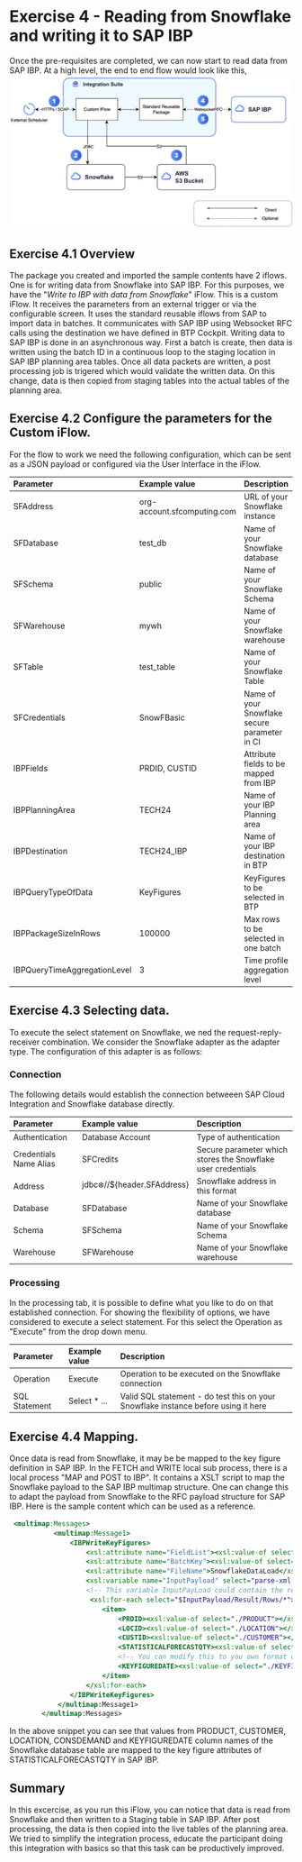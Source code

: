 # Exercise 4 - Reading from Snowflake and writing it to SAP IBP

Once the pre-requisites are completed, we can now start to read data from SAP IBP. At a high level, the end to end flow would look like this,
<br>![](/exercises/ex4/images/04_01_0010.png)

## Exercise 4.1 Overview
The package you created and imported the sample contents have 2 iflows. One is for writing data from Snowflake into SAP IBP. For this purposes, we have the "<i>Write to IBP with data from Snowflake</i>" iFlow. This is a custom iFlow. It receives the parameters from an external trigger or via the configurable screen. It uses the standard reusable iflows from SAP to import data in batches. It communicates with SAP IBP using Websocket RFC calls using the destination we have defined in BTP Cockpit. Writing data to SAP IBP is done in an asynchronous way. First a batch is create, then data is written using the batch ID in a continuous loop to the staging location in SAP IBP planning area tables. Once all data packets are written, a post processing job is trigered which would validate the written data. On this change, data is then copied from staging tables into the actual tables of the planning area. 

## Exercise 4.2 Configure the parameters for the Custom iFlow.
For the flow to work we need the following configuration, which can be sent as a JSON payload or configured via the User Interface in the iFlow.

| Parameter        | Example value  | Description |
| :---             | :---           | :---          | 
| SFAddress        | org-account.sfcomputing.com    | URL of your Snowflake instance |
| SFDatabase       | test_db        | Name of your Snowflake database   |
| SFSchema         | public         | Name of your Snowflake Schema     |
| SFWarehouse      | mywh           | Name of your Snowflake warehouse  |
| SFTable          | test_table     | Name of your Snowflake Table      |
| SFCredentials    | SnowFBasic     | Name of your Snowflake secure parameter in CI |
| IBPFields        | PRDID, CUSTID  | Attribute fields to be mapped from IBP |
| IBPPlanningArea  | TECH24         | Name of your IBP Planning area         |
| IBPDestination   | TECH24_IBP     | Name of your IBP destination in BTP    |
| IBPQueryTypeOfData   | KeyFigures | KeyFigures to be selected in BTP       | 
| IBPPackageSizeInRows   | 100000   | Max rows to be selected in one batch   |
| IBPQueryTimeAggregationLevel  | 3 | Time profile aggregation level         | 


## Exercise 4.3 Selecting data.
To execute the select statement on Snowflake, we ned the request-reply-receiver combination. We consider the Snowflake adapter as the adapter type. The configuration of this adapter is as follows:

### Connection
The following details would establish the connection betweeen SAP Cloud Integration and Snowflake database directly.

| Parameter        | Example value  | Description |
| :---             | :---           | :---          |
| Authentication   | Database Account     | Type of authentication    |
| Credentials Name Alias | SFCredits      | Secure parameter which stores the Snowflake user credentials  |
| Address     | jdbc:snowflake://${header.SFAddress}   | Snowflake address in this format   |
| Database         | SFDatabase     | Name of your Snowflake database    | 
| Schema           | SFSchema       | Name of your Snowflake Schema    |
| Warehouse        | SFWarehouse    | Name of your Snowflake warehouse    | 

### Processing
In the processing tab, it is possible to define what you like to do on that established connection. For showing the flexibility of options, we have considered to execute a select statement. For this select the Operation as "Execute" from the drop down menu.

| Parameter        | Example value  | Description |
| :---             | :---           | :---          | 
| Operation        | Execute        | Operation to be executed on the Snowflake connection    |
| SQL Statement    | Select * ...   | Valid SQL statement - do test this on your Snowflake instance before using it here | 

## Exercise 4.4 Mapping.
Once data is read from Snowflake, it may be be mapped to the key figure definition in SAP IBP. In the FETCH and WRITE local sub process, there is a local process "MAP and POST to IBP". It contains a XSLT script to map the Snowflake payload to the SAP IBP multimap structure. One can change this to adapt the payload from Snowflake to the RFC payload structure for SAP IBP. Here is the sample content which can be used as a reference.
```xslt
 <multimap:Messages>
           <multimap:Message1> 
               <IBPWriteKeyFigures>                   
                   <xsl:attribute name="FieldList"><xsl:value-of select="$IBPFields"></xsl:value-of></xsl:attribute> 
           		   <xsl:attribute name="BatchKey"><xsl:value-of select="$IBPBatchKey"/></xsl:attribute>
           		   <xsl:attribute name="FileName">SnowflakeDataLoad</xsl:attribute>                    
                   <xsl:variable name="InputPayload" select="parse-xml($SFPayload)"/>
                   <!-- This variable InputPayLoad could contain the result set from Snowflake select statement-->
                    <xsl:for-each select="$InputPayload/Result/Rows/*">
                       <item>
                           <PRDID><xsl:value-of select="./PRODUCT"></xsl:value-of></PRDID>
                           <LOCID><xsl:value-of select="./LOCATION"></xsl:value-of></LOCID>
                           <CUSTID><xsl:value-of select="./CUSTOMER"></xsl:value-of></CUSTID>
                           <STATISTICALFORECASTQTY><xsl:value-of select="./CONSDEMAND"></xsl:value-of></STATISTICALFORECASTQTY> 
                           <!-- You can modify this to you own format or adapt it -->  
                           <KEYFIGUREDATE><xsl:value-of select="./KEYFIGUREDATE"></xsl:value-of></KEYFIGUREDATE>
                       </item>
                   </xsl:for-each> 
               </IBPWriteKeyFigures>
            </multimap:Message1>
    	</multimap:Messages>
```

In the above snippet you can see that values from PRODUCT, CUSTOMER, LOCATION, CONSDEMAND and KEYFIGUREDATE column names of the Snowflake database table are mapped to the key figure attributes of STATISTICALFORECASTQTY in SAP IBP.
 
## Summary

In this excercise, as you run this iFlow, you can notice that data is read from Snowflake and then written to a Staging table in SAP IBP. After post processing, the data is then copied into the live tables of the planning area. We tried to simplify the integration process, educate the participant doing this integration with basics so that this task can be productively improved.   
